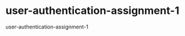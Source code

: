 user-authentication-assignment-1
================================

user-authentication-assignment-1
